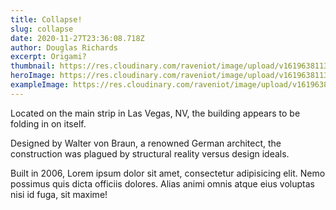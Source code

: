 ```yaml
---
title: Collapse!
slug: collapse
date: 2020-11-27T23:36:08.718Z
author: Douglas Richards
excerpt: Origami?
thumbnail: https://res.cloudinary.com/raveniot/image/upload/v1619638113/collapse_c1vfyl.jpg
heroImage: https://res.cloudinary.com/raveniot/image/upload/v1619638113/collapse_c1vfyl.jpg
exampleImage: https://res.cloudinary.com/raveniot/image/upload/v1619638113/collapse_c1vfyl.jpg
---
```


Located on the main strip in Las Vegas, NV, the building appears to be folding in on itself.

Designed by Walter von Braun, a renowned German architect, the construction was plagued by structural reality versus design ideals.

Built in 2006, Lorem ipsum dolor sit amet, consectetur adipisicing elit. Nemo possimus quis dicta officiis dolores. Alias animi omnis atque eius voluptas nisi id fuga, sit maxime!
